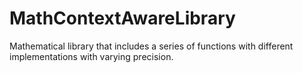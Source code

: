# MathContextAwareLibrary
Mathematical library that includes a series of functions with different implementations with varying precision.

